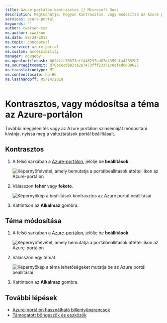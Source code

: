 ```yaml
---
title: Azure-portálon kontrasztos |} Microsoft Docs
description: Megtudhatja, hogyan kontrasztos, vagy módosítsa az Azure portál témát.
services: azure-portal
keywords: ''
author: cwatson-cat
ms.author: cwatson
ms.date: 08/24/2017
ms.topic: conceptual
ms.service: azure-portal
ms.custom: accessibility
manager: dougeby
ms.openlocfilehash: 08f42fc70373effd46297ad67d4359bfa42852b7
ms.sourcegitcommit: d78bcecd983ca2a7473fff23371c8cfed0d89627
ms.translationtype: MT
ms.contentlocale: hu-HU
ms.lasthandoff: 05/14/2018
---
```

# <a name="turn-on-high-contrast-or-change-the-theme-in-the-azure-portal"></a>Kontrasztos, vagy módosítsa a téma az Azure-portálon
További megjelenítés vagy az Azure portálon színsémáját módosítani kívánja, nyissa meg a változtatások portál beállításait. 

## <a name="turn-on-high-contrast"></a>Kontrasztos
1. A felső sarkában a [Azure-portálon](https://portal.azure.com), jelölje be **beállítások**. 

    ![Képernyőfelvétel, amely bemutatja a portálbeállítások áttételi ikon az Azure-portálon](./media/azure-portal-change-theme-high-contrast/azure-portal-settings-icon.png)
1. Válasszon **fehér** vagy **fekete**.

    ![Képernyőkép a beállítások kontrasztos az Azure portál beállításai](./media/azure-portal-change-theme-high-contrast/azure-portal-highcontrast-options.png)
1. Kattintson az **Alkalmaz** gombra.

## <a name="change-theme"></a>Téma módosítása
1. A felső sarkában a [Azure-portálon](https://portal.azure.com), jelölje be **beállítások**.

    ![Képernyőfelvétel, amely bemutatja a portálbeállítások áttételi ikon az Azure-portálon](./media/azure-portal-change-theme-high-contrast/azure-portal-settings-icon.png)
1. Válasszon egy témát.

    ![Képernyőkép a téma lehetőségeket mutatja be az Azure portál beállításai](./media/azure-portal-change-theme-high-contrast/azure-portal-theme-options.png)
1. Kattintson az **Alkalmaz** gombra.

## <a name="next-steps"></a>További lépések
- [Azure-portálon használható billentyűparancsok](azure-portal-keyboard-shortcuts.md)
- [Támogatott böngészők és eszközök](../azure-preview-portal-supported-browsers-devices.md)
